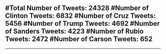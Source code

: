 #Total Number of Tweets: 24328 
#Number of Clinton Tweets: 6832
#Number of Cruz Tweets: 5456
#Number of Trump Tweets: 4692
#Number of Sanders Tweets: 4223
#Number of Rubio Tweets: 2472
#Number of Carson Tweets: 652
---
---
